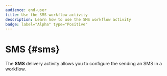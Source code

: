 ```yaml
---
audience: end-user
title: Use the SMS workflow activity
description: Learn how to use the SMS workflow activity
badge: label="Alpha" type="Positive"
---
```


# SMS {#sms}

The **SMS** delivery activity allows you to configure the sending an SMS in a workflow. 


